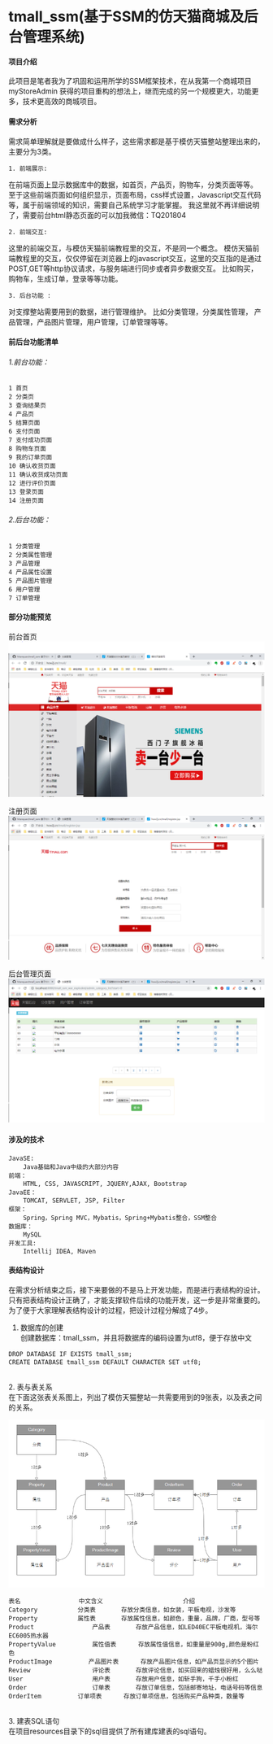 # tmall_ssm(基于SSM的仿天猫商城及后台管理系统)
#### 项目介绍

此项目是笔者我为了巩固和运用所学的SSM框架技术，在从我第一个商城项目myStoreAdmin
获得的项目重构的想法上，继而完成的另一个规模更大，功能更多，技术更高效的商城项目。
    
#### 需求分析
   需求简单理解就是要做成什么样子，这些需求都是基于模仿天猫整站整理出来的，主要分为3类。
        
    1. 前端展示:
   在前端页面上显示数据库中的数据，如首页，产品页，购物车，分类页面等等。 
   至于这些前端页面如何组织显示，页面布局，css样式设置，Javascript交互代码等，属于前端领域的知识，需要自己系统学习才能掌握。 
   我这里就不再详细说明了，需要前台html静态页面的可以加我微信：TQ201804
  
    2. 前端交互: 
   这里的前端交互，与模仿天猫前端教程里的交互，不是同一个概念。 
   模仿天猫前端教程里的交互，仅仅停留在浏览器上的javascript交互，这里的交互指的是通过POST,GET等http协议请求，与服务端进行同步或者异步数据交互。
   比如购买，购物车，生成订单，登录等等功能。 
    
    3. 后台功能 :
   对支撑整站需要用到的数据，进行管理维护。 比如分类管理，分类属性管理， 产品管理，产品图片管理，用户管理，订单管理等等。
    
#### 前后台功能清单
    
  ###### 1.前台功能：
    1 首页    
    2 分类页    
    3 查询结果页    
    4 产品页    
    5 结算页面    
    6 支付页面    
    7 支付成功页面    
    8 购物车页面    
    9 我的订单页面    
    10 确认收货页面    
    11 确认收货成功页面    
    12 进行评价页面    
    13 登录页面    
    14 注册页面    
  
  ###### 2.后台功能：
    1 分类管理    
    2 分类属性管理    
    3 产品管理    
    4 产品属性设置    
    5 产品图片管理    
    6 用户管理    
    7 订单管理
     
   #### 部分功能预览 
   前台首页
      ![首页](src/main/resources/document/image/2.png)
      
   注册页面
      ![注册页](src/main/resources/document/image/3.png)
      
   后台管理页面
      ![后台管理页](src/main/resources/document/image/4.png)

   #### 涉及的技术  
    JavaSE: 
        Java基础和Java中级的大部分内容
    前端：
        HTML, CSS, JAVASCRIPT, JQUERY,AJAX, Bootstrap
    JavaEE：
        TOMCAT, SERVLET, JSP, Filter
    框架：
        Spring，Spring MVC，Mybatis，Spring+Mybatis整合，SSM整合
    数据库：
        MySQL
    开发工具:
        Intellij IDEA, Maven
        
#### 表结构设计
   在需求分析结束之后，接下来要做的不是马上开发功能，而是进行表结构的设计。 
   只有把表结构设计正确了，才能支撑软件后续的功能开发，这一步是非常重要的。 
   为了便于大家理解表结构设计的过程，把设计过程分解成了4步。 
    
   1. 数据库的创建<br/> 
   创建数据库：tmall_ssm，并且将数据库的编码设置为utf8，便于存放中文
   
    DROP DATABASE IF EXISTS tmall_ssm;
    CREATE DATABASE tmall_ssm DEFAULT CHARACTER SET utf8;
   <br/>
   2. 表与表关系 <br/> 
    在下面这张表关系图上，列出了模仿天猫整站一共需要用到的9张表，以及表之间的关系。

   ![表关系图](src/main/resources/document/image/1.png)

    
    表名	              中文含义	                    介绍
    Category	       分类表	     存放分类信息，如女装，平板电视，沙发等
    Property	       属性表	     存放属性信息，如颜色，重量，品牌，厂商，型号等
    Product	               产品表	     存放产品信息，如LED40EC平板电视机，海尔EC6005热水器
    PropertyValue	       属性值表	     存放属性值信息，如重量是900g,颜色是粉红色
    ProductImage	      产品图片表	     存放产品图片信息，如产品页显示的5个图片
    Review	               评论表	     存放评论信息，如买回来的蜡烛很好用，么么哒
    User	               用户表	     存放用户信息，如斩手狗，千手小粉红
    Order	               订单表	     存放订单信息，包括邮寄地址，电话号码等信息
    OrderItem	       订单项表	     存放订单项信息，包括购买产品种类，数量等
   <br/>
    3. 建表SQL语句
    <br/>
    在项目resources目录下的sql目提供了所有建库建表的sql语句。
    
   <br/>
